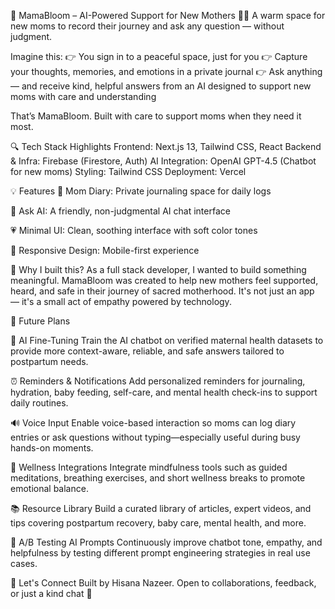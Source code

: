 👶 MamaBloom – AI-Powered Support for New Mothers 💬✨
A warm space for new moms to record their journey and ask any question — without judgment.

 Imagine this:
👉 You sign in to a peaceful space, just for you
👉 Capture your thoughts, memories, and emotions in a private journal
👉 Ask anything — and receive kind, helpful answers from an AI designed to support new moms with care and understanding


That’s MamaBloom.
Built with care to support moms when they need it most.

🔍 Tech Stack Highlights
Frontend: Next.js 13, Tailwind CSS, React
Backend & Infra: Firebase (Firestore, Auth)
AI Integration: OpenAI GPT-4.5 (Chatbot for new moms)
Styling: Tailwind CSS
Deployment: Vercel



💡 Features
📝 Mom Diary: Private journaling space for daily logs

🤖 Ask AI: A friendly, non-judgmental AI chat interface

💗 Minimal UI: Clean, soothing interface with soft color tones

📱 Responsive Design: Mobile-first experience

🎯 Why I built this?
As a full stack developer, I wanted to build something meaningful. MamaBloom was created to help new mothers feel supported, heard, and safe in their journey of sacred motherhood. It's not just an app — it's a small act of empathy powered by technology.



📂 Future Plans

🧠 AI Fine-Tuning
Train the AI chatbot on verified maternal health datasets to provide more context-aware, reliable, and safe answers tailored to postpartum needs.

⏰ Reminders & Notifications
Add personalized reminders for journaling, hydration, baby feeding, self-care, and mental health check-ins to support daily routines.

🔊 Voice Input
Enable voice-based interaction so moms can log diary entries or ask questions without typing—especially useful during busy hands-on moments.

🧘 Wellness Integrations
Integrate mindfulness tools such as guided meditations, breathing exercises, and short wellness breaks to promote emotional balance.

📚 Resource Library
Build a curated library of articles, expert videos, and tips covering postpartum recovery, baby care, mental health, and more.

🧪 A/B Testing AI Prompts
Continuously improve chatbot tone, empathy, and helpfulness by testing different prompt engineering strategies in real use cases.

🤝 Let's Connect
Built by Hisana Nazeer.
Open to collaborations, feedback, or just a kind chat 🌷









